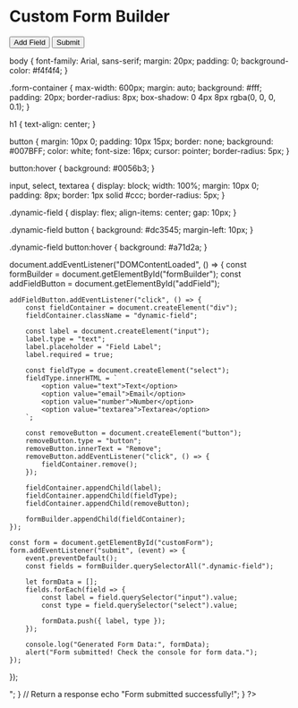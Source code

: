 <!DOCTYPE html>
<html lang="en">
<head>
    <meta charset="UTF-8">
    <meta name="viewport" content="width=device-width, initial-scale=1.0">
    <title>Form Builder</title>
    <link rel="stylesheet" href="styles.css">
</head>
<body>
    <div class="form-container">
        <h1>Custom Form Builder</h1>
        <form id="customForm">
            <div id="formBuilder">
                <!-- Dynamic form elements will be added here -->
            </div>
            <button type="button" id="addField">Add Field</button>
            <button type="submit">Submit</button>
        </form>
    </div>
    <script src="script.js"></script>
</body>
</html>

body {
    font-family: Arial, sans-serif;
    margin: 20px;
    padding: 0;
    background-color: #f4f4f4;
}

.form-container {
    max-width: 600px;
    margin: auto;
    background: #fff;
    padding: 20px;
    border-radius: 8px;
    box-shadow: 0 4px 8px rgba(0, 0, 0, 0.1);
}

h1 {
    text-align: center;
}

button {
    margin: 10px 0;
    padding: 10px 15px;
    border: none;
    background: #007BFF;
    color: white;
    font-size: 16px;
    cursor: pointer;
    border-radius: 5px;
}

button:hover {
    background: #0056b3;
}

input, select, textarea {
    display: block;
    width: 100%;
    margin: 10px 0;
    padding: 8px;
    border: 1px solid #ccc;
    border-radius: 5px;
}

.dynamic-field {
    display: flex;
    align-items: center;
    gap: 10px;
}

.dynamic-field button {
    background: #dc3545;
    margin-left: 10px;
}

.dynamic-field button:hover {
    background: #a71d2a;
}

document.addEventListener("DOMContentLoaded", () => {
    const formBuilder = document.getElementById("formBuilder");
    const addFieldButton = document.getElementById("addField");

    addFieldButton.addEventListener("click", () => {
        const fieldContainer = document.createElement("div");
        fieldContainer.className = "dynamic-field";

        const label = document.createElement("input");
        label.type = "text";
        label.placeholder = "Field Label";
        label.required = true;

        const fieldType = document.createElement("select");
        fieldType.innerHTML = `
            <option value="text">Text</option>
            <option value="email">Email</option>
            <option value="number">Number</option>
            <option value="textarea">Textarea</option>
        `;

        const removeButton = document.createElement("button");
        removeButton.type = "button";
        removeButton.innerText = "Remove";
        removeButton.addEventListener("click", () => {
            fieldContainer.remove();
        });

        fieldContainer.appendChild(label);
        fieldContainer.appendChild(fieldType);
        fieldContainer.appendChild(removeButton);

        formBuilder.appendChild(fieldContainer);
    });

    const form = document.getElementById("customForm");
    form.addEventListener("submit", (event) => {
        event.preventDefault();
        const fields = formBuilder.querySelectorAll(".dynamic-field");

        let formData = [];
        fields.forEach(field => {
            const label = field.querySelector("input").value;
            const type = field.querySelector("select").value;

            formData.push({ label, type });
        });

        console.log("Generated Form Data:", formData);
        alert("Form submitted! Check the console for form data.");
    });
});

<?php
if ($_SERVER['REQUEST_METHOD'] === 'POST') {
    $formData = $_POST['formData'];
    $decodedData = json_decode($formData, true);

    // Process the form data
    foreach ($decodedData as $field) {
        echo "Label: " . htmlspecialchars($field['label']) . " - Type: " . htmlspecialchars($field['type']) . "<br>";
    }

    // Return a response
    echo "Form submitted successfully!";
}
?>
